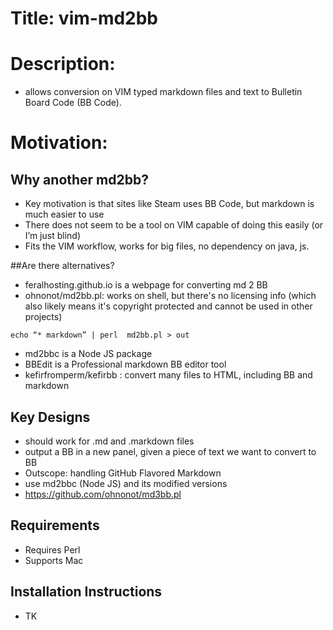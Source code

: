# Title: vim-md2bb
# Description:
* allows conversion on VIM typed markdown files and text to Bulletin Board Code (BB Code).
# Motivation:
## Why another md2bb? 
* Key motivation is that sites like Steam uses BB Code, but markdown is much easier to use
* There does not seem to be a tool on VIM capable of doing this easily (or I’m just blind)
* Fits the VIM workflow, works for big files, no dependency on java, js.

##Are there alternatives?
* feralhosting.github.io is a webpage for converting md 2 BB 
* ohnonot/md2bb.pl: works on shell, but there's no licensing info (which also likely means it's copyright protected and cannot be used in other projects)
``` 
echo “* markdown” | perl  md2bb.pl > out
```
* md2bbc is a Node JS package
* BBEdit is a Professional markdown BB editor tool
* kefirfromperm/kefirbb : convert many files to HTML, including BB and markdown

## Key Designs
* should work for .md and .markdown files
* output a BB in a new panel, given a piece of text we want to convert to BB
* Outscope: handling GitHub Flavored Markdown
* use md2bbc (Node JS) and its modified versions
* https://github.com/ohnonot/md3bb.pl

## Requirements
* Requires Perl
* Supports Mac 

## Installation Instructions
* TK

